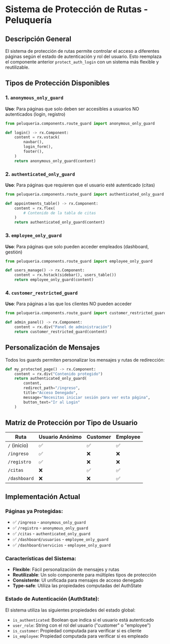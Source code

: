 # Sistema de Protección de Rutas - Peluquería

## Descripción General

El sistema de protección de rutas permite controlar el acceso a diferentes páginas según el estado de autenticación y rol del usuario. Esto reemplaza el componente anterior `protect_auth_login` con un sistema más flexible y reutilizable.

## Tipos de Protección Disponibles

### 1. `anonymous_only_guard`
**Uso**: Para páginas que solo deben ser accesibles a usuarios NO autenticados (login, registro)
```python
from peluqueria.components.route_guard import anonymous_only_guard

def login() -> rx.Component:
    content = rx.vstack(
        navbar(),
        login_form(),
        footer(),
    )
    return anonymous_only_guard(content)
```

### 2. `authenticated_only_guard`
**Uso**: Para páginas que requieren que el usuario esté autenticado (citas)
```python
from peluqueria.components.route_guard import authenticated_only_guard

def appointments_table() -> rx.Component:
    content = rx.flex(
        # Contenido de la tabla de citas
    )
    return authenticated_only_guard(content)
```

### 3. `employee_only_guard`
**Uso**: Para páginas que solo pueden acceder empleados (dashboard, gestión)
```python
from peluqueria.components.route_guard import employee_only_guard

def users_manage() -> rx.Component:
    content = rx.hstack(sidebar(), users_table())
    return employee_only_guard(content)
```

### 4. `customer_restricted_guard`
**Uso**: Para páginas a las que los clientes NO pueden acceder
```python
from peluqueria.components.route_guard import customer_restricted_guard

def admin_panel() -> rx.Component:
    content = rx.div("Panel de administración")
    return customer_restricted_guard(content)
```

## Personalización de Mensajes

Todos los guards permiten personalizar los mensajes y rutas de redirección:

```python
def my_protected_page() -> rx.Component:
    content = rx.div("Contenido protegido")
    return authenticated_only_guard(
        content,
        redirect_path="/ingreso",
        title="Acceso Denegado",
        message="Necesitas iniciar sesión para ver esta página",
        button_text="Ir al Login"
    )
```

## Matriz de Protección por Tipo de Usuario

| Ruta | Usuario Anónimo | Customer | Employee |
|------|----------------|----------|----------|
| `/` (inicio) | ✅ | ✅ | ✅ |
| `/ingreso` | ✅ | ❌ | ❌ |
| `/registro` | ✅ | ❌ | ❌ |
| `/citas` | ❌ | ✅ | ✅ |
| `/dashboard` | ❌ | ❌ | ✅ |

## Implementación Actual

### Páginas ya Protegidas:
- ✅ `/ingreso` - `anonymous_only_guard`
- ✅ `/registro` - `anonymous_only_guard`
- ✅ `/citas` - `authenticated_only_guard`
- ✅ `/dashboard/usuarios` - `employee_only_guard`
- ✅ `/dashboard/servicios` - `employee_only_guard`

### Características del Sistema:
- **Flexible**: Fácil personalización de mensajes y rutas
- **Reutilizable**: Un solo componente para múltiples tipos de protección
- **Consistente**: UI unificada para mensajes de acceso denegado
- **Type-safe**: Utiliza las propiedades computadas del AuthState

### Estado de Autenticación (AuthState):
El sistema utiliza las siguientes propiedades del estado global:
- `is_authenticated`: Boolean que indica si el usuario está autenticado
- `user_role`: String con el rol del usuario ("customer" o "employee")
- `is_customer`: Propiedad computada para verificar si es cliente
- `is_employee`: Propiedad computada para verificar si es empleado
